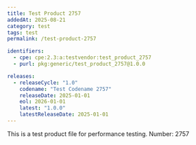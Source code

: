 ```yaml
---
title: Test Product 2757
addedAt: 2025-08-21
category: test
tags: test
permalink: /test-product-2757

identifiers:
  - cpe: cpe:2.3:a:testvendor:test_product_2757
  - purl: pkg:generic/test_product_2757@1.0.0

releases:
  - releaseCycle: "1.0"
    codename: "Test Codename 2757"
    releaseDate: 2025-01-01
    eol: 2026-01-01
    latest: "1.0.0"
    latestReleaseDate: 2025-01-01
---
```


This is a test product file for performance testing. Number: 2757
